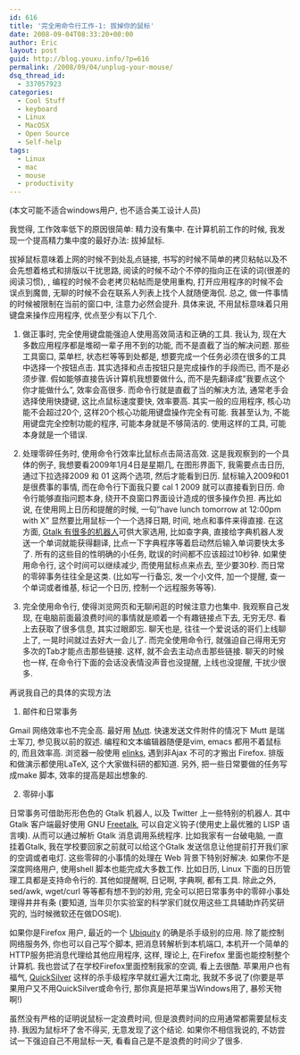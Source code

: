 ```yaml
---
id: 616
title: '完全用命令行工作-1: 拔掉你的鼠标'
date: 2008-09-04T08:33:20+00:00
author: Eric
layout: post
guid: http://blog.youxu.info/?p=616
permalink: /2008/09/04/unplug-your-mouse/
dsq_thread_id:
  - 337057923
categories:
  - Cool Stuff
  - keyboard
  - Linux
  - MacOSX
  - Open Source
  - Self-help
tags:
  - Linux
  - mac
  - mouse
  - productivity
---
```

(本文可能不适合windows用户, 也不适合美工设计人员)

我觉得, 工作效率低下的原因很简单: 精力没有集中. 在计算机前工作的时候, 我发现一个提高精力集中度的最好办法: 拔掉鼠标.

拔掉鼠标意味着上网的时候不到处乱点链接, 书写的时候不简单的拷贝粘帖以及不会先想着格式和排版以干扰思路, 阅读的时候不动个不停的指向正在读的词(很差的阅读习惯), , 编程的时候不会老拷贝粘帖而是使用重构, 打开应用程序的时候不会误点到魔兽, 无聊的时候不会在联系人列表上找个人就随便海侃. 总之, 做一件事情的时候被限制在当前的窗口中, 注意力必然会提升. 具体来说, 不用鼠标意味着只用键盘来操作应用程序, 优点至少有以下几个.

1. 做正事时, 完全使用键盘能强迫人使用高效简洁和正确的工具. 我认为, 现在大多数应用程序都是堆砌一辈子用不到的功能, 而不是直截了当的解决问题. 那些工具窗口, 菜单栏, 状态栏等等到处都是, 想要完成一个任务必须在很多的工具中选择一个按钮点击. 其实选择和点击按钮只是完成操作的手段而已, 而不是必须步骤. 假如能够直接告诉计算机我想要做什么, 而不是先翻译成&#8221;我要点这个你才能做什么&#8221;, 效率会高很多. 而命令行就是直截了当的解决方法, 通常老手会选择使用快捷键, 这比点鼠标速度要快, 效率要高. 其实一般的应用程序, 核心功能不会超过20个, 这样20个核心功能用键盘操作完全有可能. 我甚至认为, 不能用键盘完全控制功能的程序, 可能本身就是不够简洁的. 使用这样的工具, 可能本身就是一个错误.

2. 处理零碎任务时, 使用命令行效率比鼠标点击简洁高效. 这是我观察到的一个具体的例子, 我想要看2009年1月4日是星期几, 在图形界面下, 我需要点击日历, 通过下拉选择2009 和 01 这两个选项, 然后才能看到日历. 鼠标输入2009和01是很费事的事情, 而在命令行下面我只要 cal 1 2009 就可以直接看到日历. 命令行能够直指问题本身, 绕开不良窗口界面设计造成的很多操作负担. 再比如说, 在使用网上日历和提醒的时候, 一句&#8221;have lunch tomorrow at 12:00pm with X&#8221; 显然要比用鼠标一个一个选择日期, 时间, 地点和事件来得直接. 在这方面, [Gtalk 有很多的机器人](http://www.dwgoogle.cn/articles/gtalk机器人帐号大全.html)可供大家选用, 比如查字典, 直接给字典机器人发送一个单词就能获得翻译, 比点一下字典程序等着启动然后输入单词要快太多了. 所有的这些目的性明确的小任务, 耽误的时间都不应该超过10秒钟. 如果使用命令行, 这个时间可以继续减少, 而使用鼠标点来点去, 至少要30秒. 而日常的零碎事务往往全是这类. (比如写一行备忘, 发一个小文件, 加一个提醒, 查一个单词或者维基, 标记一个日历, 控制一个远程服务等等).

3. 完全使用命令行, 使得浏览网页和无聊闲逛的时候注意力也集中. 我观察自己发现, 在电脑前面最浪费时间的事情就是顺着一个有趣链接点下去, 无穷无尽. 看上去获取了很多信息, 其实过眼即忘. 聊天也是, 往往一个爱说话的哥们上线聊上了, 一晃时间就过去好大一会儿了. 而完全使用命令行, 就强迫自己得用无穷多次的Tab才能点击那些链接. 这样, 就不会去主动点击那些链接. 聊天的时候也一样, 在命令行下面的会话没表情没声音也没提醒, 上线也没提醒, 干扰少很多.

再说我自己的具体的实现方法

1. 邮件和日常事务

Gmail 网络效率也不完全高. 最好用 [Mutt](http://www.mutt.org/). 快速发送文件附件的情况下 Mutt 是瑞士军刀, 参见我以前的叙述. 编程和文本编辑器随便是vim, emacs 都用不着鼠标的, 而且效率高. 浏览器一般使用 [elinks](http://elinks.or.cz/), 遇到非Ajax 不可的才搬出 Firefox. 排版和做演示都使用LaTeX, 这个大家做科研的都知道. 另外, 把一些日常要做的任务写成make 脚本, 效率的提高是超出想象的.

2. 零碎小事

日常事务可借助形形色色的 Gtalk 机器人, 以及 Twitter 上一些特别的机器人. 其中Gtalk 客户端最好使用 GNU [Freetalk](http://www.gnu.org/software/freetalk/), 可以自定义钩子(使用史上最优雅的 LISP 语言噢). 从而可以通过解析 Gtalk 消息调用系统程序. 比如我家有一台破电脑, 一直挂着Gtalk, 我在学校要回家之前就可以给这个Gtalk 发送信息让他提前打开我们家的空调或者电灯. 这些零碎的小事情的处理在 Web 背景下特别好解决. 如果你不是深度网络用户, 使用shell 脚本也能完成大多数工作. 比如日历, Linux 下面的日历管理工具都是支持命令行的. 其他如提醒啊, 日记啊, 字典啊, 都有工具. 除此之外, sed/awk, wget/curl 等等都有想不到的妙用, 完全可以把日常事务中的零碎小事处理得井井有条 (要知道, 当年贝尔实验室的科学家们就仅用这些工具辅助炸药奖研究的, 当时候微软还在做DOS呢).

如果你是Firefox 用户, 最近的一个 [Ubiquity](http://labs.mozilla.com/2008/08/introducing-ubiquity/) 的确是杀手级别的应用. 除了能控制网络服务外, 你也可以自己写个脚本, 把消息转解析到本机端口, 本机开一个简单的HTTP服务把消息代理给其他应用程序, 这样, 理论上, 在Firefox 里面也能控制整个计算机. 我也尝试了在学校Firefox里面控制我家的空调, 看上去很酷. 苹果用户也有福气, [QuickSilver](http://www.blacktree.com/) 这样的杀手级程序早就红遍大江南北, 我就不多说了(你要是苹果用户又不用QuickSilver或命令行, 那你真是把苹果当Windows用了, 暴殄天物啊!)

虽然没有严格的证明说鼠标一定浪费时间, 但是浪费时间的应用通常都需要鼠标支持. 我因为鼠标坏了舍不得买, 无意发现了这个结论. 如果你不相信我说的, 不妨尝试一下强迫自己不用鼠标一天, 看看自己是不是浪费的时间少了很多.